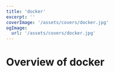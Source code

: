 ```yaml
---
title: 'docker'
excerpt: ''
coverImage: '/assets/covers/docker.jpg'
ogImage:
  url: '/assets/covers/docker.jpg'
---
```



# Overview of docker

